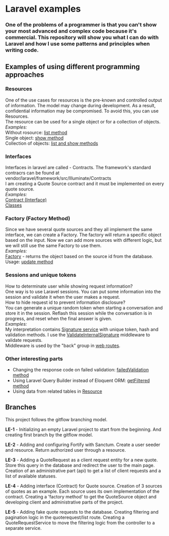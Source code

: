 # Laravel examples #
### One of the problems of a programmer is that you can't show your most advanced and complex code because it's commercial. This repository will show you what I can do with Laravel and how I use some patterns and principles when writing code. ###

## Examples of using different programming approaches ##

### Resources ###  
One of the use cases for resources is the pre-known and controlled output of information. The model may change during development. As a result, confidential information may be compromised. To avoid this, you can use Resources.  
The resource can be used for a single object or for a collection of objects.  
*Examples:*  
Without rosource: [list method](app/Http/Controllers/QuoteRequestController.php)  
Single object: [show method](app/Http/Controllers/QuoteRequestController.php)  
Collection of objects: [list and show methods](app/Http/Controllers/QuoteSourceController.php)  


### Interfaces ###  
Interfaces in laravel are called - Contracts. The framework's standard contracrs can be found at vendor/laravel/framework/src/Illuminate/Contracts  
I am creating a Quote Source contract and it must be implemented on every quote source.  
*Examples:*  
[Contract (Interface)](app/Contracts/QuoteSourceServiceContract.php)  
[Classes](app/Services/QuoteSources)

### Factory (Factory Method) ###
Since we have several quote sources and they all implement the same interface, we can create a Factory. The factory will return a specific object based on the input. Now we can add more sources with different logic, but we will still use the same Factory to use them.  
*Examples:*  
[Factory](app/Factories/QuoteSourceFactory.php) - returns the object based on the source id from the database.  
Usage: [update method](app/Http/Controllers/QuoteRequestController.php)  

### Sessions and unique tokens ###
How to determinate user while showing request information?  
One way is to use Laravel sessions. You can put some information into the session and validate it when the user makes a request.  
How to hide request id to prevent information disclosure?  
You can generate a unique random token when starting a conversation and store it in the session. Reflash this session while the conversation is in progress, and reset when the final answer is given.  
*Examples:*  
My interpretation contains [Signature service](app/Services/Signature.php) with unique token, hash and validation methods. I use the [ValidateInternalSignature](app/Http/Middleware/ValidateInternalSignature.php) middleware to validate requests.  
Middleware is used by the "back" group in [web routes](routes/web.php).  

### Other interesting parts ###
- Changing the response code on failed validation: [failedValidation method](app/Http/Requests/StoreQuoteRequestRequest.php)  
- Using Laravel Query Builder instead of Eloquent ORM: [getFiltered method](app/Services/QuoteRequestService.php)  
- Using data from related tables in [Resource](app/Http/Resources/ListQuoteRequestResource.php)  


## Branches ##
This project follows the gitflow branching model.

**LE-1** - Initializing an empty Laravel project to start from the beginning. And creating first branch by the gitflow model.

**LE-2** - Adding and configuring Fortify with Sanctum. Create a user seeder and resource. Return authorized user through a resource.

**LE-3** - Adding a QuoteRequest as a client request entity for a new quote. Store this query in the database and redirect the user to the main page. Creation of an administrative part (api) to get a list of client requests and a list of available statuses.

**LE-4** - Adding interface (Contract) for Quote source. Creation of 3 sources of quotes as an example. Each source uses its own implementation of the contract. Creating a 'factory method' to get the QuoteSource object and developing client and administrative parts of the project.

**LE-5** - Adding fake quote requests to the database. Creating filtering and pagination logic in the quoterequest/list route. Creating a QuoteRequestService to move the filtering logic from the controller to a separate service.
